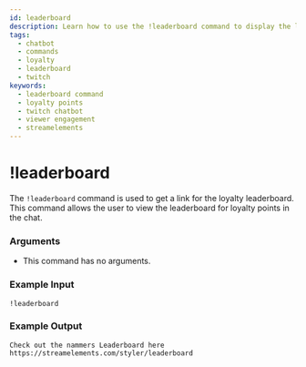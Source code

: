 ```yaml
---
id: leaderboard
description: Learn how to use the !leaderboard command to display the loyalty points leaderboard in your Twitch chat. Engage viewers by showing top point earners.
tags:
  - chatbot
  - commands
  - loyalty
  - leaderboard
  - twitch
keywords:
  - leaderboard command
  - loyalty points
  - twitch chatbot
  - viewer engagement
  - streamelements
---
```


# !leaderboard

The `!leaderboard` command is used to get a link for the loyalty leaderboard. This command allows the user to view the leaderboard for loyalty points in the chat.

### Arguments

- This command has no arguments.

### Example Input

```
!leaderboard
```

### Example Output

```
Check out the nammers Leaderboard here https://streamelements.com/styler/leaderboard 
```
